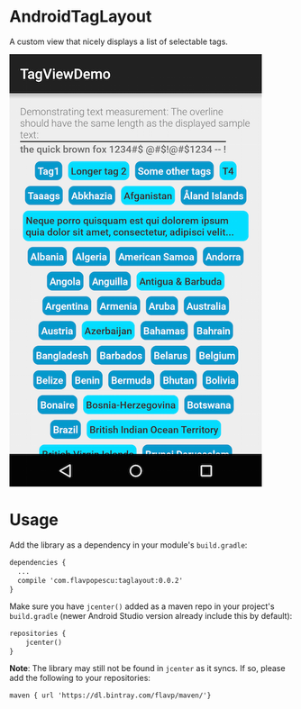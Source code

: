 # AndroidTagLayout
A custom view that nicely displays a list of selectable tags.

![TagLayout Screenshot](screenshot1.png)

# Usage

Add the library as a dependency in your module's `build.gradle`:

    dependencies {
      ...
      compile 'com.flavpopescu:taglayout:0.0.2'
    }
    
Make sure you have `jcenter()` added as a maven repo in your project's `build.gradle` (newer Android Studio version already include this by default):

    repositories {
        jcenter()
    }

**Note**: The library may still not be found in `jcenter` as it syncs. If so, please add the following to your repositories:

    maven { url 'https://dl.bintray.com/flavp/maven/'}

